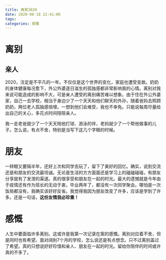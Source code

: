 ```yaml
---
title: 离家2020
date: 2020-08-18 22:41:00
tags:
categories: 感慨
---
```


# 离别

## 亲人

2020，注定是不平凡的一年。不仅仅是这个世界的变化，家庭也遭受变故。奶奶的身体健康每况愈下，外公外婆逐日滋生的孤独感都非常影响我的心情。离别对我来说可能造成的影响不大，可是亲人遭受的离别痛苦难以想象。由于住在外公外婆家，自己一去学校，相当于身边少了一个天天和他们聊天的外孙，随着爸妈去照顾奶奶，两位老人孤独感倍增。一想到他们会难受，我也不幸免。只能说每周尽量给出自己的关心，多花点时间陪陪亲人。

我一走老爸就少了一个天天陪他打球、游泳的伴，老妈就少了一个帮他做事的儿子。怎么说，有点不舍，特别是当写下这几个字眼的时候。

# 朋友

一转眼又要隔半年，还好上次和同学去玩了，留下了美好的回忆。确实，说到交流还是和朋友的交流最坦诚。无论是生活的方方面面还是学习上的磕磕碰碰，有朋友分享就有了发泄的渠道。真的很享受和朋友在一起的时光。最大的遗憾就是今年由于疫情还有作为班长的无动于衷，毕业两年了，都没有一次同学聚会。哪怕是一次饭局都没有，我确实该好好反省。我觉得我因为朋友改变了许多，应该是学到了许多。还是一句话，**这份友情我必珍重！**

# 感慨

人生中要面临许多离别。这或许是我第一次记录在案的感慨。离别对应着不舍，但是同时也有希望。面对阔别7个月的学校，怎么说还是有点想念。只不过离别盖过了希望。真的只想说好好珍惜和亲人、朋友在一起的时光。留给你陪伴的时间或许真的不多了。